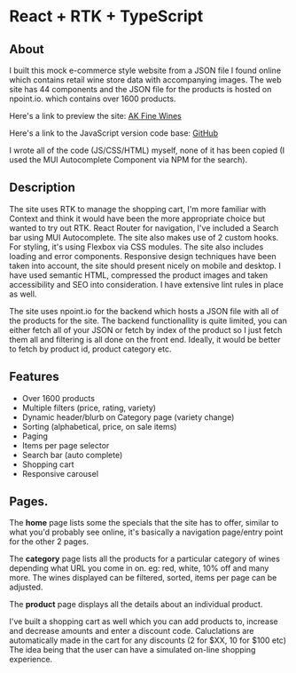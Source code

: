 # React + RTK + TypeScript

## About

I built this mock e-commerce style website from a JSON file I found online which contains retail wine store data with accompanying images. The web site has 44 components and the JSON file for the products is hosted on npoint.io. which contains over 1600 products.

Here's a link to preview the site: <a target="_blank" href="https://ak-fine-wines-ts.netlify.app/">AK Fine Wines</a>

Here's a link to the JavaScript version code base: <a target="_blank" href="https://github.com/AgeBK/ak-fine-wines">GitHub</a>

I wrote all of the code (JS/CSS/HTML) myself, none of it has been copied (I used the MUI Autocomplete Component via NPM for the search).

## Description

The site uses RTK to manage the shopping cart, I'm more familiar with Context and think it would have been the more appropriate choice but wanted to try out RTK.
React Router for navigation, I've included a Search bar using MUI Autocomplete. The site also makes use of 2 custom hooks. For styling, it's using Flexbox via CSS modules. The site also includes loading and error components. Responsive design techniques have been taken into account, the site should present nicely on mobile and desktop. I have used semantic HTML, compressed the product images and taken accessibility and SEO into consideration. I have extensive lint rules in place as well.

The site uses npoint.io for the backend which hosts a JSON file with all of the products for the site. The backend functionallity is quite limited, you can either fetch all of your JSON or fetch by index of the product so I just fetch them all and filtering is all done on the front end. Ideally, it would be better to fetch by product id, product category etc.

## Features

- Over 1600 products
- Multiple filters (price, rating, variety)
- Dynamic header/blurb on Category page (variety change)
- Sorting (alphabetical, price, on sale items)
- Paging
- Items per page selector
- Search bar (auto complete)
- Shopping cart
- Responsive carousel

## Pages.

The <b>home</b> page lists some the specials that the site has to offer, similar to what you'd probably see online, it's basically a navigation page/entry point for the other 2 pages.

The <b>category</b> page lists all the products for a particular category of wines depending what URL you come in on. eg: red, white, 10% off and many more. The wines displayed can be filtered, sorted, items per page can be adjusted.

The <b>product</b> page displays all the details about an individual product.

I've built a shopping cart as well which you can add products to, increase and decrease amounts and enter a discount code. Caluclations are automatically made in the cart for any discounts (2 for $XX, 10 for $100 etc) The idea being that the user can have a simulated on-line shopping experience.
